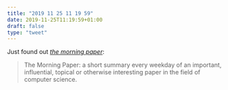 ```yaml
---
title: "2019 11 25 11 19 59"
date: 2019-11-25T11:19:59+01:00
draft: false
type: "tweet"
---
```

Just found out [*the morning paper*](https://blog.acolyer.org/about/):

> The Morning Paper: a short summary every weekday of an important, influential, topical or otherwise interesting paper in the field of computer science.
